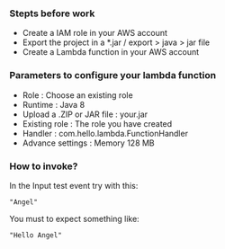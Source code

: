 ### Stepts before work

* Create a IAM role in your AWS account
* Export the project in a *.jar / export > java > jar file
* Create a Lambda function in your AWS account

### Parameters to configure your lambda function

* Role : Choose an existing role
* Runtime : Java 8
* Upload a .ZIP or JAR file : your.jar
* Existing role : The role you have created
* Handler : com.hello.lambda.FunctionHandler
* Advance settings : Memory 128 MB

### How to invoke?

In the Input test event try with this:

```
"Angel"
```

You must to expect something like:

```
"Hello Angel"
```